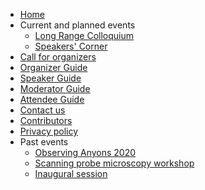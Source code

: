 * [Home](/)
* Current and planned events
    * [Long Range Colloquium](long_range_colloquium.md)
    * [Speakers' Corner](speakers-corner.md)
* [Call for organizers](announcement.md)
* [Organizer Guide](organizerguide.md)
* [Speaker Guide](speakerguide.md)
* [Moderator Guide](moderatorguide.md)
* [Attendee Guide](attendeeguide.md)
* [Contact us](contact.md)
* [Contributors](whoweare.md)
* [Privacy policy](privacy_policy.md)
* Past events
   * [Observing Anyons 2020](Observing_Anyons_2020.md)
   * [Scanning probe microscopy workshop](SPM_workshop.md)
   * [Inaugural session](inauguralsession.md)
